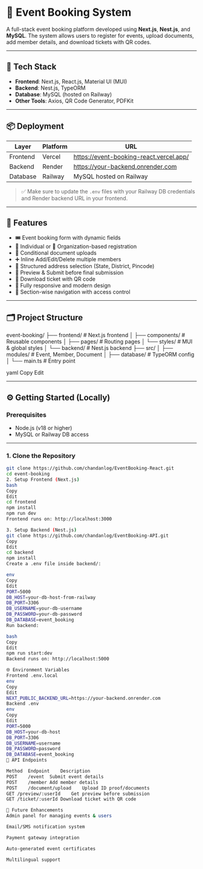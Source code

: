 # 🎫 Event Booking System

A full-stack event booking platform developed using **Next.js**, **Nest.js**, and **MySQL**. The system allows users to register for events, upload documents, add member details, and download tickets with QR codes.

---

## 🚀 Tech Stack

- **Frontend**: Next.js, React.js, Material UI (MUI)
- **Backend**: Nest.js, TypeORM
- **Database**: MySQL (hosted on Railway)
- **Other Tools**: Axios, QR Code Generator, PDFKit

---

## 📦 Deployment

| Layer      | Platform  | URL                                     |
|------------|-----------|-----------------------------------------|
| Frontend   | Vercel    | https://event-booking-react.vercel.app/ |
| Backend    | Render    | https://your-backend.onrender.com       |
| Database   | Railway   | MySQL hosted on Railway                 |

> ✅ Make sure to update the `.env` files with your Railway DB credentials and Render backend URL in your frontend.

---

## 📌 Features

- 🎟️ Event booking form with dynamic fields
- 🧍 Individual or 🏢 Organization-based registration
- 📁 Conditional document uploads
- ➕ Inline Add/Edit/Delete multiple members
- 📍 Structured address selection (State, District, Pincode)
- 👀 Preview & Submit before final submission
- 🧾 Download ticket with QR code
- 📱 Fully responsive and modern design
- 🔐 Section-wise navigation with access control

---

## 🗂️ Project Structure

event-booking/ ├── frontend/ # Next.js frontend │ ├── components/ # Reusable components │ ├── pages/ # Routing pages │ └── styles/ # MUI & global styles │ └── backend/ # Nest.js backend ├── src/ │ ├── modules/ # Event, Member, Document │ ├── database/ # TypeORM config │ └── main.ts # Entry point

yaml
Copy
Edit

---

## ⚙️ Getting Started (Locally)

### Prerequisites

- Node.js (v18 or higher)
- MySQL or Railway DB access

---

### 1. Clone the Repository

```bash
git clone https://github.com/chandanlog/EventBooking-React.git
cd event-booking
2. Setup Frontend (Next.js)
bash
Copy
Edit
cd frontend
npm install
npm run dev
Frontend runs on: http://localhost:3000

3. Setup Backend (Nest.js)
git clone https://github.com/chandanlog/EventBooking-API.git
Copy
Edit
cd backend
npm install
Create a .env file inside backend/:

env
Copy
Edit
PORT=5000
DB_HOST=your-db-host-from-railway
DB_PORT=3306
DB_USERNAME=your-db-username
DB_PASSWORD=your-db-password
DB_DATABASE=event_booking
Run backend:

bash
Copy
Edit
npm run start:dev
Backend runs on: http://localhost:5000

🌐 Environment Variables
Frontend .env.local
env
Copy
Edit
NEXT_PUBLIC_BACKEND_URL=https://your-backend.onrender.com
Backend .env
env
Copy
Edit
PORT=5000
DB_HOST=your-db-host
DB_PORT=3306
DB_USERNAME=username
DB_PASSWORD=password
DB_DATABASE=event_booking
🔌 API Endpoints

Method	Endpoint	Description
POST	/event	Submit event details
POST	/member	Add member details
POST	/document/upload	Upload ID proof/documents
GET	/preview/:userId	Get preview before submission
GET	/ticket/:userId	Download ticket with QR code

🧠 Future Enhancements
Admin panel for managing events & users

Email/SMS notification system

Payment gateway integration

Auto-generated event certificates

Multilingual support
